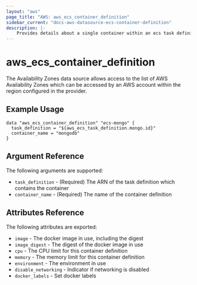 ```yaml
---
layout: "aws"
page_title: "AWS: aws_ecs_container_definition"
sidebar_current: "docs-aws-datasource-ecs-container-definition"
description: |-
    Provides details about a single container within an ecs task definition
---
```


# aws\_ecs\_container\_definition

The Availability Zones data source allows access to the list of AWS
Availability Zones which can be accessed by an AWS account within the region
configured in the provider.

## Example Usage

```
data "aws_ecs_container_definition" "ecs-mongo" {
  task_definition = "${aws_ecs_task_definition.mongo.id}"
  container_name = "mongodb"
}
```

## Argument Reference

The following arguments are supported:

* `task_definition` - (Required) The ARN of the task definition which contains the container
* `container_name` - (Required) The name of the container definition

## Attributes Reference

The following attributes are exported:

* `image` - The docker image in use, including the digest
* `image_digest` - The digest of the docker image in use
* `cpu` - The CPU limit for this container definition
* `memory` - The memory limit for this container definition
* `environment` - The environment in use
* `disable_networking` - Indicator if networking is disabled
* `docker_labels` - Set docker labels
